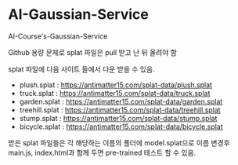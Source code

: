 # AI-Gaussian-Service
AI-Course's-Gaussian-Service

Github 용량 문제로 splat 파일은 pull 받고 난 뒤 올려야 함

splat 파일에 다음 사이트 들에서 다운 받을 수 있음.

- plush.splat : https://antimatter15.com/splat-data/plush.splat 
- truck.splat : https://antimatter15.com/splat-data/truck.splat 
- garden.splat : https://antimatter15.com/splat-data/garden.splat 
- treehill.splat : https://antimatter15.com/splat-data/treehill.splat 
- stump.splat : https://antimatter15.com/splat-data/stump.splat 
- bicycle.splat : https://antimatter15.com/splat-data/bicycle.splat

받은 splat 파일들은 각 해당하는 이름의 폴더에 model.splat으로 이름 변경후 main.js, index.html과 함께 두면 pre-trained 테스트 할 수 있음.
